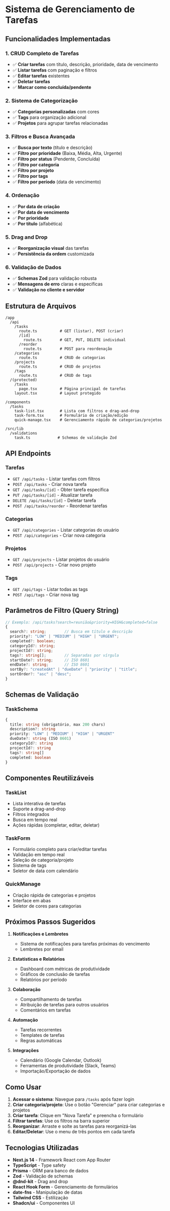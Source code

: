 # Sistema de Gerenciamento de Tarefas

## Funcionalidades Implementadas

### 1. CRUD Completo de Tarefas
- ✅ **Criar tarefas** com título, descrição, prioridade, data de vencimento
- ✅ **Listar tarefas** com paginação e filtros
- ✅ **Editar tarefas** existentes
- ✅ **Deletar tarefas**
- ✅ **Marcar como concluída/pendente**

### 2. Sistema de Categorização
- ✅ **Categorias personalizadas** com cores
- ✅ **Tags** para organização adicional
- ✅ **Projetos** para agrupar tarefas relacionadas

### 3. Filtros e Busca Avançada
- ✅ **Busca por texto** (título e descrição)
- ✅ **Filtro por prioridade** (Baixa, Média, Alta, Urgente)
- ✅ **Filtro por status** (Pendente, Concluída)
- ✅ **Filtro por categoria**
- ✅ **Filtro por projeto**
- ✅ **Filtro por tags**
- ✅ **Filtro por período** (data de vencimento)

### 4. Ordenação
- ✅ **Por data de criação**
- ✅ **Por data de vencimento**
- ✅ **Por prioridade**
- ✅ **Por título** (alfabética)

### 5. Drag and Drop
- ✅ **Reorganização visual** das tarefas
- ✅ **Persistência da ordem** customizada

### 6. Validação de Dados
- ✅ **Schemas Zod** para validação robusta
- ✅ **Mensagens de erro** claras e específicas
- ✅ **Validação no cliente e servidor**

## Estrutura de Arquivos

```
/app
  /api
    /tasks
      route.ts          # GET (listar), POST (criar)
      /[id]
        route.ts        # GET, PUT, DELETE individual
      /reorder
        route.ts        # POST para reordenação
    /categories
      route.ts          # CRUD de categorias
    /projects
      route.ts          # CRUD de projetos
    /tags
      route.ts          # CRUD de tags
  /(protected)
    /tasks
      page.tsx          # Página principal de tarefas
    layout.tsx          # Layout protegido

/components
  /tasks
    task-list.tsx       # Lista com filtros e drag-and-drop
    task-form.tsx       # Formulário de criação/edição
    quick-manage.tsx    # Gerenciamento rápido de categorias/projetos

/src/lib
  /validations
    task.ts            # Schemas de validação Zod
```

## API Endpoints

### Tarefas
- `GET /api/tasks` - Listar tarefas com filtros
- `POST /api/tasks` - Criar nova tarefa
- `GET /api/tasks/[id]` - Obter tarefa específica
- `PUT /api/tasks/[id]` - Atualizar tarefa
- `DELETE /api/tasks/[id]` - Deletar tarefa
- `POST /api/tasks/reorder` - Reordenar tarefas

### Categorias
- `GET /api/categories` - Listar categorias do usuário
- `POST /api/categories` - Criar nova categoria

### Projetos
- `GET /api/projects` - Listar projetos do usuário
- `POST /api/projects` - Criar novo projeto

### Tags
- `GET /api/tags` - Listar todas as tags
- `POST /api/tags` - Criar nova tag

## Parâmetros de Filtro (Query String)

```typescript
// Exemplo: /api/tasks?search=reunião&priority=HIGH&completed=false
{
  search?: string;        // Busca em título e descrição
  priority?: "LOW" | "MEDIUM" | "HIGH" | "URGENT";
  completed?: boolean;
  categoryId?: string;
  projectId?: string;
  tags?: string[];        // Separadas por vírgula
  startDate?: string;     // ISO 8601
  endDate?: string;       // ISO 8601
  sortBy?: "createdAt" | "dueDate" | "priority" | "title";
  sortOrder?: "asc" | "desc";
}
```

## Schemas de Validação

### TaskSchema
```typescript
{
  title: string (obrigatório, max 200 chars)
  description?: string
  priority: "LOW" | "MEDIUM" | "HIGH" | "URGENT"
  dueDate?: string (ISO 8601)
  categoryId?: string
  projectId?: string
  tags?: string[]
  completed: boolean
}
```

## Componentes Reutilizáveis

### TaskList
- Lista interativa de tarefas
- Suporte a drag-and-drop
- Filtros integrados
- Busca em tempo real
- Ações rápidas (completar, editar, deletar)

### TaskForm
- Formulário completo para criar/editar tarefas
- Validação em tempo real
- Seleção de categoria/projeto
- Sistema de tags
- Seletor de data com calendário

### QuickManage
- Criação rápida de categorias e projetos
- Interface em abas
- Seletor de cores para categorias

## Próximos Passos Sugeridos

1. **Notificações e Lembretes**
   - Sistema de notificações para tarefas próximas do vencimento
   - Lembretes por email

2. **Estatísticas e Relatórios**
   - Dashboard com métricas de produtividade
   - Gráficos de conclusão de tarefas
   - Relatórios por período

3. **Colaboração**
   - Compartilhamento de tarefas
   - Atribuição de tarefas para outros usuários
   - Comentários em tarefas

4. **Automação**
   - Tarefas recorrentes
   - Templates de tarefas
   - Regras automáticas

5. **Integrações**
   - Calendário (Google Calendar, Outlook)
   - Ferramentas de produtividade (Slack, Teams)
   - Importação/Exportação de dados

## Como Usar

1. **Acessar o sistema**: Navegue para `/tasks` após fazer login
2. **Criar categoria/projeto**: Use o botão "Gerenciar" para criar categorias e projetos
3. **Criar tarefa**: Clique em "Nova Tarefa" e preencha o formulário
4. **Filtrar tarefas**: Use os filtros na barra superior
5. **Reorganizar**: Arraste e solte as tarefas para reorganizá-las
6. **Editar/Deletar**: Use o menu de três pontos em cada tarefa

## Tecnologias Utilizadas

- **Next.js 14** - Framework React com App Router
- **TypeScript** - Type safety
- **Prisma** - ORM para banco de dados
- **Zod** - Validação de schemas
- **@dnd-kit** - Drag and drop
- **React Hook Form** - Gerenciamento de formulários
- **date-fns** - Manipulação de datas
- **Tailwind CSS** - Estilização
- **Shadcn/ui** - Componentes UI
